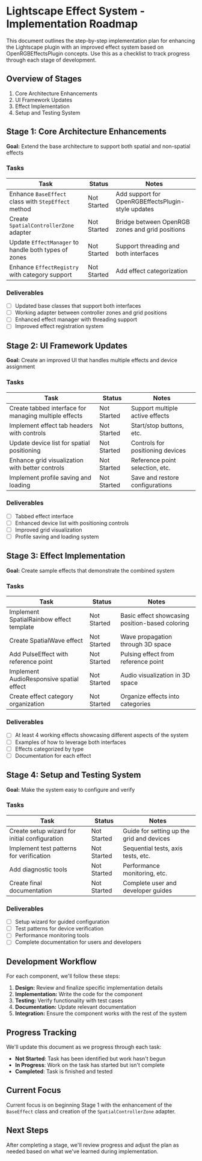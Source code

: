 # Lightscape Effect System - Implementation Roadmap

This document outlines the step-by-step implementation plan for enhancing the Lightscape plugin with an improved effect system based on OpenRGBEffectsPlugin concepts. Use this as a checklist to track progress through each stage of development.

## Overview of Stages

1. Core Architecture Enhancements
2. UI Framework Updates
3. Effect Implementation
4. Setup and Testing System

## Stage 1: Core Architecture Enhancements

**Goal:** Extend the base architecture to support both spatial and non-spatial effects

### Tasks

| Task | Status | Notes |
|------|--------|-------|
| Enhance `BaseEffect` class with `StepEffect` method | Not Started | Add support for OpenRGBEffectsPlugin-style updates |
| Create `SpatialControllerZone` adapter | Not Started | Bridge between OpenRGB zones and grid positions |
| Update `EffectManager` to handle both types of zones | Not Started | Support threading and both interfaces |
| Enhance `EffectRegistry` with category support | Not Started | Add effect categorization |

### Deliverables

- [ ] Updated base classes that support both interfaces
- [ ] Working adapter between controller zones and grid positions
- [ ] Enhanced effect manager with threading support
- [ ] Improved effect registration system

## Stage 2: UI Framework Updates

**Goal:** Create an improved UI that handles multiple effects and device assignment

### Tasks

| Task | Status | Notes |
|------|--------|-------|
| Create tabbed interface for managing multiple effects | Not Started | Support multiple active effects |
| Implement effect tab headers with controls | Not Started | Start/stop buttons, etc. |
| Update device list for spatial positioning | Not Started | Controls for positioning devices |
| Enhance grid visualization with better controls | Not Started | Reference point selection, etc. |
| Implement profile saving and loading | Not Started | Save and restore configurations |

### Deliverables

- [ ] Tabbed effect interface
- [ ] Enhanced device list with positioning controls
- [ ] Improved grid visualization
- [ ] Profile saving and loading system

## Stage 3: Effect Implementation

**Goal:** Create sample effects that demonstrate the combined system

### Tasks

| Task | Status | Notes |
|------|--------|-------|
| Implement SpatialRainbow effect template | Not Started | Basic effect showcasing position-based coloring |
| Create SpatialWave effect | Not Started | Wave propagation through 3D space |
| Add PulseEffect with reference point | Not Started | Pulsing effect from reference point |
| Implement AudioResponsive spatial effect | Not Started | Audio visualization in 3D space |
| Create effect category organization | Not Started | Organize effects into categories |

### Deliverables

- [ ] At least 4 working effects showcasing different aspects of the system
- [ ] Examples of how to leverage both interfaces
- [ ] Effects categorized by type
- [ ] Documentation for each effect

## Stage 4: Setup and Testing System

**Goal:** Make the system easy to configure and verify

### Tasks

| Task | Status | Notes |
|------|--------|-------|
| Create setup wizard for initial configuration | Not Started | Guide for setting up the grid and devices |
| Implement test patterns for verification | Not Started | Sequential tests, axis tests, etc. |
| Add diagnostic tools | Not Started | Performance monitoring, etc. |
| Create final documentation | Not Started | Complete user and developer guides |

### Deliverables

- [ ] Setup wizard for guided configuration
- [ ] Test patterns for device verification
- [ ] Performance monitoring tools
- [ ] Complete documentation for users and developers

## Development Workflow

For each component, we'll follow these steps:

1. **Design:** Review and finalize specific implementation details
2. **Implementation:** Write the code for the component
3. **Testing:** Verify functionality with test cases
4. **Documentation:** Update relevant documentation
5. **Integration:** Ensure the component works with the rest of the system

## Progress Tracking

We'll update this document as we progress through each task:

- **Not Started**: Task has been identified but work hasn't begun
- **In Progress**: Work on the task has started but isn't complete
- **Completed**: Task is finished and tested

## Current Focus

Current focus is on beginning Stage 1 with the enhancement of the `BaseEffect` class and creation of the `SpatialControllerZone` adapter.

## Next Steps

After completing a stage, we'll review progress and adjust the plan as needed based on what we've learned during implementation.
